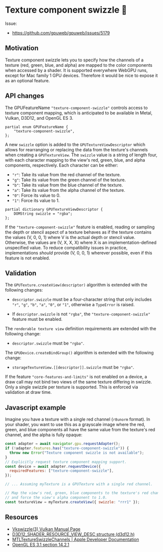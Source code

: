 # Texture component swizzle 🥤

Issue:

- https://github.com/gpuweb/gpuweb/issues/5179


## Motivation

Texture component swizzle lets you to specify how the channels of a texture (red, green, blue, and alpha) are mapped to the color components when accessed by a shader. It is supported everywhere WebGPU runs, except for Mac family 1 GPU devices. Therefore it would be nice to expose it as an optional feature.

## API changes

The GPUFeatureName `"texture-component-swizzle"` controls access to texture component mapping, which is anticipated to be available in Metal, Vulkan, D3D12, and OpenGL ES 3.

```webidl
partial enum GPUFeatureName {
    "texture-component-swizzle",
};
```

A new `swizzle` option is added to the `GPUTextureViewDescriptor` which allows for rearranging or replacing the data from the texture's channels when creating a `GPUTextureView`. The `swizzle` value is a string of length four, with each character mapping to the view's red, green, blue, and alpha components, respectively. Each character can be either:
- `"r"`: Take its value from the red channel of the texture.
- `"g"`: Take its value from the green channel of the texture.
- `"b"`: Take its value from the blue channel of the texture.
- `"a"`: Take its value from the alpha channel of the texture.
- `"0"`: Force its value to 0.
- `"1"`: Force its value to 1.

```webidl
partial dictionary GPUTextureViewDescriptor {
    DOMString swizzle = "rgba";
};
```

If the `"texture-component-swizzle"` feature is enabled, reading or sampling the depth or stencil aspect of a texture behaves as if the texture contains the values (V, 0, 0, 1) where V is the actual depth or stencil value. Otherwise, the values are (V, X, X, X) where X is an implementation-defined unspecified value.
To reduce compatibility issues in practice, implementations *should* provide (V, 0, 0, 1) wherever possible, even if this feature is not enabled.

## Validation

The `GPUTexture.createView(descriptor)` algorithm is extended with the following changes:

- `descriptor.swizzle` must be a four-character string that only includes `"r"`, `"g"`, `"b"`, `"a"`, `"0"`, or `"1"`, otherwise a `TypeError` is raised.

- If `descriptor.swizzle` is not `"rgba"`, the `"texture-component-swizzle"` feature must be enabled.

The `renderable texture view` definition requirements are extended with the following change:

- `descriptor.swizzle` must be `"rgba"`.

The `GPUDevice.createBindGroup()` algorithm is extended with the following change:

- `storageTextureView.[[descriptor]].swizzle` must be `"rgba"`.

If the feature `"core-features-and-limits"` is not enabled on a device, a draw call may not bind two views of the same texture differing in swizzle. Only a single swizzle per texture is supported. This is enforced via validation at draw time.

## Javascript example

Imagine you have a texture with a single red channel (`r8unorm` format). In your shader, you want to use this as a grayscale image where the red, green, and blue components all have the same value from the texture's red channel, and the alpha is fully opaque:

```js
const adapter = await navigator.gpu.requestAdapter();
if (!adapter.features.has("texture-component-swizzle")) {
  throw new Error("Texture component swizzle is not available");
}
// Explicitly request texture component mapping support.
const device = await adapter.requestDevice({
  requiredFeatures: ["texture-component-swizzle"],
});

// ... Assuming myTexture is a GPUTexture with a single red channel.

// Map the view's red, green, blue components to the texture's red channel
// and force the view's alpha component to 1.0.
const textureView = myTexture.createView({ swizzle: "rrr1" });
```

## Resources

- [Vkswizzle(3) Vulkan Manual Page](https://registry.khronos.org/vulkan/specs/latest/man/html/VkComponentMapping.html)
- [D3D12_SHADER_RESOURCE_VIEW_DESC structure (d3d12.h)](https://learn.microsoft.com/en-us/windows/win32/api/d3d12/ns-d3d12-d3d12_shader_resource_view_desc)
- [MTLTextureSwizzleChannels | Apple Developer Documentation](https://developer.apple.com/documentation/metal/mtltextureswizzlechannels)
- [OpenGL ES 3.1 section 14.2.1](https://registry.khronos.org/OpenGL/specs/es/3.1/es_spec_3.1.pdf#page=331)
